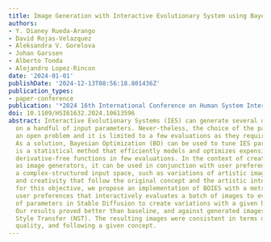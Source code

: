 ```yaml
---
title: Image Generation with Interactive Evolutionary System using Bayesian Optimization
authors:
- Y. Dianey Rueda-Arango
- David Rojas-Velazquez
- Aleksandra V. Gorelova
- Johan Garssen
- Alberto Tonda
- Alejandro Lopez-Rincon
date: '2024-01-01'
publishDate: '2024-12-13T08:56:18.801436Z'
publication_types:
- paper-conference
publication: '*2024 16th International Conference on Human System Interaction (HSI)*'
doi: 10.1109/HSI61632.2024.10613596
abstract: Interactive Evolutionary Systems (IES) can generate several designs based
  on a handful of input parameters. Never-theless, the choice of the parameters is
  an open problem and it is limited to a few evaluations as they require human input.
  As a solution, Bayesian Optimization (BO) can be used to tune IES parameters. BO
  is a statistical method that efficiently models and optimizes expensive black-box
  derivative-free functions in few evaluations. In the context of creative IES, such
  as image generators, it can be used in conjunction with user preferences to optimize
  a complex-structured input space, such as variations of artistic images with uniqueness
  and creativity that follow the original concept and the artistic intention. Therefore,
  for this objective, we propose an implementation of BOIES with a metric based on
  user preferences that interactively evaluates a batch of images to evolve a set
  of parameters in Stable Diffusion to create variations with a given human-made artwork.
  Our results proved better than baseline, and against generated images using Neural
  Style Transfer (NST). The resulting images were consistent in terms of uniqueness,
  quality, and following a given concept.
---
```

